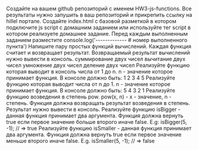 Создайте на вашем github репозиторий с именем HW3-js-functions. Все результаты нужно запушить в ваш репозиторий и прикрепить ссылку на hillel портале.
Создайте index.html с базовой разметкой в котором подключите js script с домашним заданием или используйте тег script в котором реализуете домашнее задание.
Перед каждым выполненным заданием разместите
console.log('------------- # номер выполненного пункта')
Напишите пару простых функций вычислений. Каждая функция считает и возвращает результат. Возвращаемый результат вычислений нужно вывести в консоль.
суммирование двух чисел
вычитание двух чисел
умножение двух чисел
деление двух чисел
Реализуйте функцию которая выводит в консоль числа от 1 до n. n - значение которое принимает функция. В консоле должно быть:
1 2 3 4 5
Реализуйте функцию которая выводит числа от n до 1. n - значение которое принимает функция. В консоле должно быть:
5 4 3 2 1
Реализуйте функцию возведения в степень pow. pow(x, n) -  x - значение, n - степень. Функция должна возвращать результат возведения в степень. Результат нужно вывести в консоль.
Реализуйте функцию isBigger - данная функция принимает два аргумента. Функция должна вернуть true если первое значение больше второго иначе false.
E.g: isBigger(5, -1); // => true
Реализуйте функцию isSmaller -  данная функция принимает два аргумента. Функция должна вернуть true если первое значение меньше второго иначе false.
E.g. isSmaller(5, -1); // => false
